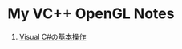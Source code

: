 # My VC++ OpenGL Notes
1. [Visual C#の基本操作](https://github.com/reiji-dat/My_VCpp-OpenGL_Notes/blob/main/00_%E3%82%A4%E3%83%B3%E3%82%B9%E3%83%88%E3%83%BC%E3%83%AB.md)
